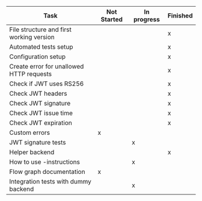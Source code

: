 | Task  | Not Started  | In progress  | Finished  |
|---|---|---|---|
| File structure and first working version  |   |  | x  |
| Automated tests setup  |   |   | x  |
| Configuration setup |   |   | x  |
| Create error for unallowed HTTP requests |   |   | x  |
| Check if JWT uses RS256 |   |   | x  |
| Check JWT headers |   |   | x  |
| Check JWT signature |   |   | x  |
| Check JWT issue time |   |   | x  |
| Check JWT expiration |   |   | x  |
| Custom errors | x  |   |   |
| JWT signature tests |   | x  |   |
| Helper backend |   |   | x  |
| How to use -instructions |   | x  |   |
| Flow graph documentation |  x |   |   |
| Integration tests with dummy backend |  | x  |   |
